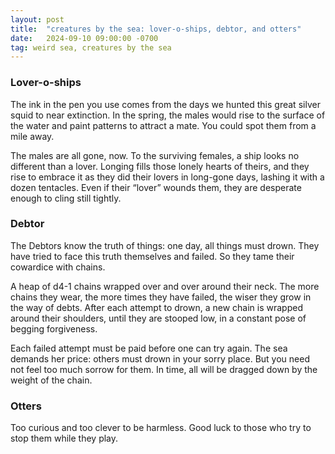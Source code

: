 ```yaml
---
layout: post
title:  "creatures by the sea: lover-o-ships, debtor, and otters"
date:   2024-09-10 09:00:00 -0700
tag: weird sea, creatures by the sea
---
```


### Lover-o-ships
The ink in the pen you use comes from the days we hunted this great silver squid to near extinction. In the spring, the males would rise to the surface of the water and paint patterns to attract a mate. You could spot them from a mile away.

The males are all gone, now. To the surviving females, a ship looks no different than a lover. Longing fills those lonely hearts of theirs, and they rise to embrace it as they did their lovers in long-gone days, lashing it with a dozen tentacles. Even if their “lover” wounds them, they are desperate enough to cling still tightly. 

### Debtor
The Debtors know the truth of things: one day, all things must drown. They have tried to face this truth themselves and failed. So they tame their cowardice with chains.

A heap of d4-1 chains wrapped over and over around their neck. The more chains they wear, the more times they have failed, the wiser they grow in the way of debts. After each attempt to drown, a new chain is wrapped around their shoulders, until they are stooped low, in a constant pose of begging forgiveness.

Each failed attempt must be paid before one can try again. The sea demands her price: others must drown in your sorry place. But you need not feel too much sorrow for them. In time, all will be dragged down by the weight of the chain.

### Otters
Too curious and too clever to be harmless. Good luck to those who try to stop them while they play. 
